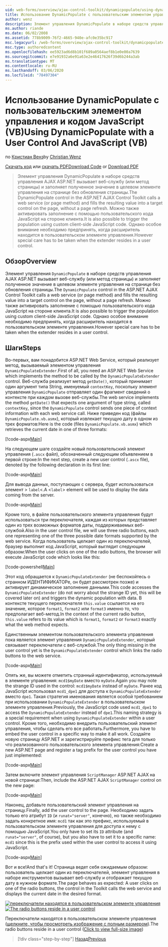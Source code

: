 ```yaml
---
uid: web-forms/overview/ajax-control-toolkit/dynamicpopulate/using-dynamicpopulate-with-a-user-control-and-javascript-vb
title: Использование DynamicPopulate с пользовательским элементом управления и JavaScript (VB) | Документация Майкрософт
author: wenz
description: Элемент управления DynamicPopulate в наборе средств управления AJAX ASP.NET вызывает веб-службу (или метод страницы) и заполняет результирующее значение целевым элементом управления на t...
ms.author: riande
ms.date: 06/02/2008
ms.assetid: 778b9009-76f2-4665-940e-afc0e35bc917
msc.legacyurl: /web-forms/overview/ajax-control-toolkit/dynamicpopulate/using-dynamicpopulate-with-a-user-control-and-javascript-vb
msc.type: authoredcontent
ms.openlocfilehash: ee5923ad6d8b101f689a0564aef8b1e0e00a7639
ms.sourcegitcommit: e7e91932a6e91a63e2e46417626f39d6b244a3ab
ms.translationtype: MT
ms.contentlocale: ru-RU
ms.lasthandoff: 03/06/2020
ms.locfileid: "78497304"
---
```

# <a name="using-dynamicpopulate-with-a-user-control-and-javascript-vb"></a><span data-ttu-id="7e9b5-103">Использование DynamicPopulate с пользовательским элементом управления и кодом JavaScript (VB)</span><span class="sxs-lookup"><span data-stu-id="7e9b5-103">Using DynamicPopulate with a User Control And JavaScript (VB)</span></span>

<span data-ttu-id="7e9b5-104">по [Кристиан Венз](https://github.com/wenz)</span><span class="sxs-lookup"><span data-stu-id="7e9b5-104">by [Christian Wenz](https://github.com/wenz)</span></span>

<span data-ttu-id="7e9b5-105">[Скачать код](https://download.microsoft.com/download/d/8/f/d8f2f6f9-1b7c-46ad-9252-e1fc81bdea3e/dynamicpopulate2.vb.zip) или [скачать PDF](https://download.microsoft.com/download/b/6/a/b6ae89ee-df69-4c87-9bfb-ad1eb2b23373/dynamicpopulate2VB.pdf)</span><span class="sxs-lookup"><span data-stu-id="7e9b5-105">[Download Code](https://download.microsoft.com/download/d/8/f/d8f2f6f9-1b7c-46ad-9252-e1fc81bdea3e/dynamicpopulate2.vb.zip) or [Download PDF](https://download.microsoft.com/download/b/6/a/b6ae89ee-df69-4c87-9bfb-ad1eb2b23373/dynamicpopulate2VB.pdf)</span></span>

> <span data-ttu-id="7e9b5-106">Элемент управления DynamicPopulate в наборе средств управления AJAX ASP.NET вызывает веб-службу (или метод страницы) и заполняет полученное значение в целевом элементе управления на странице без обновления страницы.</span><span class="sxs-lookup"><span data-stu-id="7e9b5-106">The DynamicPopulate control in the ASP.NET AJAX Control Toolkit calls a web service (or page method) and fills the resulting value into a target control on the page, without a page refresh.</span></span> <span data-ttu-id="7e9b5-107">Можно также активировать заполнение с помощью пользовательского кода JavaScript на стороне клиента.</span><span class="sxs-lookup"><span data-stu-id="7e9b5-107">It is also possible to trigger the population using custom client-side JavaScript code.</span></span> <span data-ttu-id="7e9b5-108">Однако особое внимание необходимо предпринять, когда расширитель находится в пользовательском элементе управления.</span><span class="sxs-lookup"><span data-stu-id="7e9b5-108">However special care has to be taken when the extender resides in a user control.</span></span>

## <a name="overview"></a><span data-ttu-id="7e9b5-109">Обзор</span><span class="sxs-lookup"><span data-stu-id="7e9b5-109">Overview</span></span>

<span data-ttu-id="7e9b5-110">Элемент управления `DynamicPopulate` в наборе средств управления AJAX ASP.NET вызывает веб-службу (или метод страницы) и заполняет полученное значение в целевом элементе управления на странице без обновления страницы.</span><span class="sxs-lookup"><span data-stu-id="7e9b5-110">The `DynamicPopulate` control in the ASP.NET AJAX Control Toolkit calls a web service (or page method) and fills the resulting value into a target control on the page, without a page refresh.</span></span> <span data-ttu-id="7e9b5-111">Можно также активировать заполнение с помощью пользовательского кода JavaScript на стороне клиента.</span><span class="sxs-lookup"><span data-stu-id="7e9b5-111">It is also possible to trigger the population using custom client-side JavaScript code.</span></span> <span data-ttu-id="7e9b5-112">Однако особое внимание необходимо предпринять, когда расширитель находится в пользовательском элементе управления.</span><span class="sxs-lookup"><span data-stu-id="7e9b5-112">However special care has to be taken when the extender resides in a user control.</span></span>

## <a name="steps"></a><span data-ttu-id="7e9b5-113">Шаги</span><span class="sxs-lookup"><span data-stu-id="7e9b5-113">Steps</span></span>

<span data-ttu-id="7e9b5-114">Во-первых, вам понадобится ASP.NET Web Service, который реализует метод, вызываемый элементом управления `DynamicPopulateExtender`.</span><span class="sxs-lookup"><span data-stu-id="7e9b5-114">First of all, you need an ASP.NET Web Service which implements the method to be called by the `DynamicPopulateExtender` control.</span></span> <span data-ttu-id="7e9b5-115">Веб-служба реализует метод `getDate()`, который принимает один аргумент типа String, именуемый `contextKey`, поскольку элемент управления `DynamicPopulate` отправляет один фрагмент сведений о контексте при каждом вызове веб-службы.</span><span class="sxs-lookup"><span data-stu-id="7e9b5-115">The web service implements the method `getDate()` that expects one argument of type string, called `contextKey`, since the `DynamicPopulate` control sends one piece of context information with each web service call.</span></span> <span data-ttu-id="7e9b5-116">Ниже приведен код (файлы `DynamicPopulate.vb.asmx`), который извлекает текущую дату в одном из трех форматов:</span><span class="sxs-lookup"><span data-stu-id="7e9b5-116">Here is the code (files `DynamicPopulate.vb.asmx`) which retrieves the current date in one of three formats:</span></span>

[!code-aspx[Main](using-dynamicpopulate-with-a-user-control-and-javascript-vb/samples/sample1.aspx)]

<span data-ttu-id="7e9b5-117">На следующем шаге создайте новый пользовательский элемент управления (`.ascx` файл), обозначенный следующим объявлением в первой строке:</span><span class="sxs-lookup"><span data-stu-id="7e9b5-117">In the next step, create a new user control (`.ascx` file), denoted by the following declaration in its first line:</span></span>

[!code-aspx[Main](using-dynamicpopulate-with-a-user-control-and-javascript-vb/samples/sample2.aspx)]

<span data-ttu-id="7e9b5-118">Для вывода данных, поступающих с сервера, будет использоваться элемент &gt; `label`&lt;.</span><span class="sxs-lookup"><span data-stu-id="7e9b5-118">A &lt;`label`&gt; element will be used to display the data coming from the server.</span></span>

[!code-aspx[Main](using-dynamicpopulate-with-a-user-control-and-javascript-vb/samples/sample3.aspx)]

<span data-ttu-id="7e9b5-119">Кроме того, в файле пользовательского элемента управления будут использоваться три переключателя, каждая из которых представляет один из трех возможных форматов даты, поддерживаемых веб-службой.</span><span class="sxs-lookup"><span data-stu-id="7e9b5-119">Also in the user control file, we will use three radio buttons, each one representing one of the three possible date formats supported by the web service.</span></span> <span data-ttu-id="7e9b5-120">Когда пользователь щелкает один из переключателей, браузер выполнит код JavaScript, который выглядит следующим образом:</span><span class="sxs-lookup"><span data-stu-id="7e9b5-120">When the user clicks on one of the radio buttons, the browser will execute JavaScript code which looks like this:</span></span>

[!code-powershell[Main](using-dynamicpopulate-with-a-user-control-and-javascript-vb/samples/sample4.ps1)]

<span data-ttu-id="7e9b5-121">Этот код обращается к `DynamicPopulateExtender` (не беспокойтесь о странном ИДЕНТИФИКАТОРе, он будет рассмотрен позже) и активирует динамическое заполнение данными.</span><span class="sxs-lookup"><span data-stu-id="7e9b5-121">This code accesses the `DynamicPopulateExtender` (do not worry about the strange ID yet, this will be covered later on) and triggers the dynamic population with data.</span></span> <span data-ttu-id="7e9b5-122">В контексте текущего переключателя `this.value` ссылается на его значение, которое `format1`, `format2` или `format3` именно то, что предполагает веб-метод.</span><span class="sxs-lookup"><span data-stu-id="7e9b5-122">In the context of the current radio button, `this.value` refers to its value which is `format1`, `format2` or `format3` exactly what the web method expects.</span></span>

<span data-ttu-id="7e9b5-123">Единственным элементом пользовательского элемента управления пока является элемент управления `DynamicPopulateExtender`, который связывает переключатели с веб-службой.</span><span class="sxs-lookup"><span data-stu-id="7e9b5-123">The only thing missing in the user control yet is the `DynamicPopulateExtender` control which links the radio buttons to the web service.</span></span>

[!code-aspx[Main](using-dynamicpopulate-with-a-user-control-and-javascript-vb/samples/sample5.aspx)]

<span data-ttu-id="7e9b5-124">Опять же, вы можете отметить странный идентификатор, используемый в элементе управления: `mcd1$myDate` вместо `myDate`.</span><span class="sxs-lookup"><span data-stu-id="7e9b5-124">Again you may note the strange ID used in the control: `mcd1$myDate` instead of `myDate`.</span></span> <span data-ttu-id="7e9b5-125">Ранее код JavaScript использовал `mcd1_dpe1` для доступа к `DynamicPopulateExtender` вместо `dpe1`. Такая стратегия именования является особой требованием при использовании `DynamicPopulateExtender` в пользовательском элементе управления.</span><span class="sxs-lookup"><span data-stu-id="7e9b5-125">Previously, the JavaScript code used `mcd1_dpe1` to access the `DynamicPopulateExtender` instead of `dpe1`.This naming strategy is a special requirement when using `DynamicPopulateExtender` within a user control.</span></span> <span data-ttu-id="7e9b5-126">Кроме того, необходимо внедрить пользовательский элемент управления, чтобы сделать его все работать.</span><span class="sxs-lookup"><span data-stu-id="7e9b5-126">Furthermore, you have to embed the user control in a specific way to make it all work.</span></span> <span data-ttu-id="7e9b5-127">Создайте новую страницу ASP.NET и зарегистрируйте префикс тега для только что реализованного пользовательского элемента управления:</span><span class="sxs-lookup"><span data-stu-id="7e9b5-127">Create a new ASP.NET page and register a tag prefix for the user control you have just implemented:</span></span>

[!code-aspx[Main](using-dynamicpopulate-with-a-user-control-and-javascript-vb/samples/sample6.aspx)]

<span data-ttu-id="7e9b5-128">Затем включите элемент управления `ScriptManager` ASP.NET AJAX на новой странице:</span><span class="sxs-lookup"><span data-stu-id="7e9b5-128">Then, include the ASP.NET AJAX `ScriptManager` control on the new page:</span></span>

[!code-aspx[Main](using-dynamicpopulate-with-a-user-control-and-javascript-vb/samples/sample7.aspx)]

<span data-ttu-id="7e9b5-129">Наконец, добавьте пользовательский элемент управления на страницу.</span><span class="sxs-lookup"><span data-stu-id="7e9b5-129">Finally, add the user control to the page.</span></span> <span data-ttu-id="7e9b5-130">Необходимо задать только его атрибут `ID` (и `runat="server"`, конечно), но также необходимо задать конкретное имя: `mcd1` так как это префикс, используемый в пользовательском элементе управления для доступа к нему с помощью JavaScript.</span><span class="sxs-lookup"><span data-stu-id="7e9b5-130">You only have to set its `ID` attribute (and `runat="server"`, of course), but you also have to set it to a specific name: `mcd1` since this is the prefix used within the user control to access it using JavaScript.</span></span>

[!code-aspx[Main](using-dynamicpopulate-with-a-user-control-and-javascript-vb/samples/sample8.aspx)]

<span data-ttu-id="7e9b5-131">Вот и все!</span><span class="sxs-lookup"><span data-stu-id="7e9b5-131">And that's it!</span></span> <span data-ttu-id="7e9b5-132">Страница ведет себя ожидаемым образом: пользователь щелкает один из переключателей, элемент управления в наборе инструментов вызывает веб-службу и отображает текущую дату в нужном формате.</span><span class="sxs-lookup"><span data-stu-id="7e9b5-132">The page behaves as expected: A user clicks on one of the radio buttons, the control in the Toolkit calls the web service and displays the current date in the desired format.</span></span>

<span data-ttu-id="7e9b5-133">[![переключатели находятся в пользовательском элементе управления](using-dynamicpopulate-with-a-user-control-and-javascript-vb/_static/image2.png)](using-dynamicpopulate-with-a-user-control-and-javascript-vb/_static/image1.png)</span><span class="sxs-lookup"><span data-stu-id="7e9b5-133">[![The radio buttons reside in a user control](using-dynamicpopulate-with-a-user-control-and-javascript-vb/_static/image2.png)](using-dynamicpopulate-with-a-user-control-and-javascript-vb/_static/image1.png)</span></span>

<span data-ttu-id="7e9b5-134">Переключатели находятся в пользовательском элементе управления ([щелкните, чтобы просмотреть изображение с полным размером](using-dynamicpopulate-with-a-user-control-and-javascript-vb/_static/image3.png)).</span><span class="sxs-lookup"><span data-stu-id="7e9b5-134">The radio buttons reside in a user control ([Click to view full-size image](using-dynamicpopulate-with-a-user-control-and-javascript-vb/_static/image3.png))</span></span>

> [!div class="step-by-step"]
> [<span data-ttu-id="7e9b5-135">Назад</span><span class="sxs-lookup"><span data-stu-id="7e9b5-135">Previous</span></span>](dynamically-populating-a-control-using-javascript-code-vb.md)
